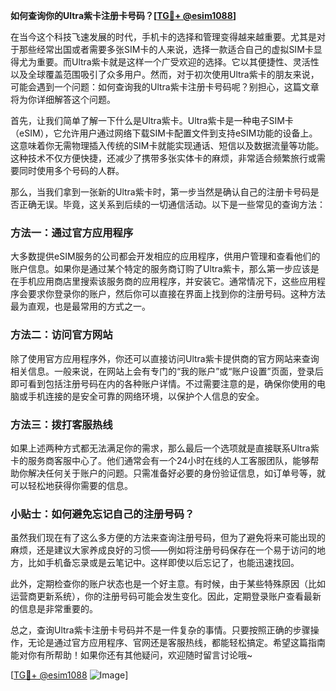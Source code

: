 **如何查询你的Ultra紫卡注册卡号码？[[TG💪+ @esim1088](https://t.me/s/esim1088)]**

在当今这个科技飞速发展的时代，手机卡的选择和管理变得越来越重要。尤其是对于那些经常出国或者需要多张SIM卡的人来说，选择一款适合自己的虚拟SIM卡显得尤为重要。而Ultra紫卡就是这样一个广受欢迎的选择。它以其便捷性、灵活性以及全球覆盖范围吸引了众多用户。然而，对于初次使用Ultra紫卡的朋友来说，可能会遇到一个问题：如何查询我的Ultra紫卡注册卡号码呢？别担心，这篇文章将为你详细解答这个问题。

首先，让我们简单了解一下什么是Ultra紫卡。Ultra紫卡是一种电子SIM卡（eSIM），它允许用户通过网络下载SIM卡配置文件到支持eSIM功能的设备上。这意味着你无需物理插入传统的SIM卡就能实现通话、短信以及数据流量等功能。这种技术不仅方便快捷，还减少了携带多张实体卡的麻烦，非常适合频繁旅行或需要同时使用多个号码的人群。

那么，当我们拿到一张新的Ultra紫卡时，第一步当然是确认自己的注册卡号码是否正确无误。毕竟，这关系到后续的一切通信活动。以下是一些常见的查询方法：

### 方法一：通过官方应用程序

大多数提供eSIM服务的公司都会开发相应的应用程序，供用户管理和查看他们的账户信息。如果你是通过某个特定的服务商订购了Ultra紫卡，那么第一步应该是在手机应用商店里搜索该服务商的应用程序，并安装它。通常情况下，这些应用程序会要求你登录你的账户，然后你可以直接在界面上找到你的注册号码。这种方法最为直观，也是最常用的方式之一。

### 方法二：访问官方网站

除了使用官方应用程序外，你还可以直接访问Ultra紫卡提供商的官方网站来查询相关信息。一般来说，在网站上会有专门的“我的账户”或“账户设置”页面，登录后即可看到包括注册号码在内的各种账户详情。不过需要注意的是，确保你使用的电脑或手机连接的是安全可靠的网络环境，以保护个人信息的安全。

### 方法三：拨打客服热线

如果上述两种方式都无法满足你的需求，那么最后一个选项就是直接联系Ultra紫卡的服务商客服中心了。他们通常会有一个24小时在线的人工客服团队，能够帮助你解决任何关于账户的问题。只需准备好必要的身份验证信息，如订单号等，就可以轻松地获得你需要的信息。

### 小贴士：如何避免忘记自己的注册号码？

虽然我们现在有了这么多方便的方法来查询注册号码，但为了避免将来可能出现的麻烦，还是建议大家养成良好的习惯——例如将注册号码保存在一个易于访问的地方，比如手机备忘录或是云笔记中。这样即使以后忘记了，也能迅速找回。

此外，定期检查你的账户状态也是一个好主意。有时候，由于某些特殊原因（比如运营商更新系统），你的注册号码可能会发生变化。因此，定期登录账户查看最新的信息是非常重要的。

总之，查询Ultra紫卡注册卡号码并不是一件复杂的事情。只要按照正确的步骤操作，无论是通过官方应用程序、官网还是客服热线，都能轻松搞定。希望这篇指南能对你有所帮助！如果你还有其他疑问，欢迎随时留言讨论哦~

[[TG💪+ @esim1088](https://t.me/s/esim1088) ![Image](https://i.postimg.cc/4NQfJmqS/Snipaste-2025-05-13-00-14-12.png)]